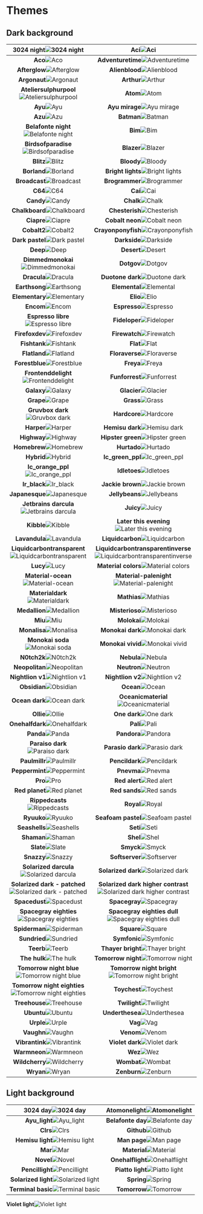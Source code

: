 # Themes

## Dark background

**3024 night**![3024 night](images/3024-Night.png) | **Aci**![Aci](images/Aci.png)
:---------------------------------------------:|:----------------------------------------------:
**Aco**![Aco](images/Aco.png) | **Adventuretime**![Adventuretime](images/AdventureTime.png) 
**Afterglow**![Afterglow](images/Afterglow.png) | **Alienblood**![Alienblood](images/AlienBlood.png) 
**Argonaut**![Argonaut](images/Argonaut.png) | **Arthur**![Arthur](images/Arthur.png) 
**Ateliersulphurpool**![Ateliersulphurpool](images/AtelierSulphurpool.png) | **Atom**![Atom](images/Atom.png) 
**Ayu**![Ayu](images/ayu.png) | **Ayu mirage**![Ayu mirage](images/Ayu-mirage.png) 
**Azu**![Azu](images/Azu.png) | **Batman**![Batman](images/Batman.png) 
**Belafonte night**![Belafonte night](images/Belafonte-Night.png) | **Bim**![Bim](images/Bim.png) 
**Birdsofparadise**![Birdsofparadise](images/BirdsOfParadise.png) | **Blazer**![Blazer](images/Blazer.png) 
**Blitz**![Blitz](images/Blitz.png) | **Bloody**![Bloody](images/Bloody.png) 
**Borland**![Borland](images/Borland.png) | **Bright lights**![Bright lights](images/Bright-Lights.png) 
**Broadcast**![Broadcast](images/Broadcast.png) | **Brogrammer**![Brogrammer](images/Brogrammer.png) 
**C64**![C64](images/C64.png) | **Cai**![Cai](images/Cai.png) 
**Candy**![Candy](images/Candy.png) | **Chalk**![Chalk](images/Chalk.png) 
**Chalkboard**![Chalkboard](images/Chalkboard.png) | **Chesterish**![Chesterish](images/Chesterish.png) 
**Ciapre**![Ciapre](images/Ciapre.png) | **Cobalt neon**![Cobalt neon](images/Cobalt-Neon.png) 
**Cobalt2**![Cobalt2](images/Cobalt2.png) | **Crayonponyfish**![Crayonponyfish](images/CrayonPonyFish.png) 
**Dark pastel**![Dark pastel](images/Dark-Pastel.png) | **Darkside**![Darkside](images/Darkside.png) 
**Deep**![Deep](images/deep.png) | **Desert**![Desert](images/Desert.png) 
**Dimmedmonokai**![Dimmedmonokai](images/DimmedMonokai.png) | **Dotgov**![Dotgov](images/DotGov.png) 
**Dracula**![Dracula](images/Dracula.png) | **Duotone dark**![Duotone dark](images/Duotone-Dark.png) 
**Earthsong**![Earthsong](images/Earthsong.png) | **Elemental**![Elemental](images/Elemental.png) 
**Elementary**![Elementary](images/Elementary.png) | **Elio**![Elio](images/Elio.png) 
**Encom**![Encom](images/ENCOM.png) | **Espresso**![Espresso](images/Espresso.png) 
**Espresso libre**![Espresso libre](images/Espresso-Libre.png) | **Fideloper**![Fideloper](images/Fideloper.png) 
**Firefoxdev**![Firefoxdev](images/FirefoxDev.png) | **Firewatch**![Firewatch](images/Firewatch.png) 
**Fishtank**![Fishtank](images/FishTank.png) | **Flat**![Flat](images/Flat.png) 
**Flatland**![Flatland](images/Flatland.png) | **Floraverse**![Floraverse](images/Floraverse.png) 
**Forestblue**![Forestblue](images/ForestBlue.png) | **Freya**![Freya](images/Freya.png) 
**Frontenddelight**![Frontenddelight](images/FrontEndDelight.png) | **Funforrest**![Funforrest](images/FunForrest.png) 
**Galaxy**![Galaxy](images/Galaxy.png) | **Glacier**![Glacier](images/Glacier.png) 
**Grape**![Grape](images/Grape.png) | **Grass**![Grass](images/Grass.png) 
**Gruvbox dark**![Gruvbox dark](images/Gruvbox-Dark.png) | **Hardcore**![Hardcore](images/Hardcore.png) 
**Harper**![Harper](images/Harper.png) | **Hemisu dark**![Hemisu dark](images/Hemisu-dark.png) 
**Highway**![Highway](images/Highway.png) | **Hipster green**![Hipster green](images/Hipster-Green.png) 
**Homebrew**![Homebrew](images/Homebrew.png) | **Hurtado**![Hurtado](images/Hurtado.png) 
**Hybrid**![Hybrid](images/Hybrid.png) | **Ic_green_ppl**![Ic_green_ppl](images/IC_Green_PPL.png) 
**Ic_orange_ppl**![Ic_orange_ppl](images/IC_Orange_PPL.png) | **Idletoes**![Idletoes](images/idleToes.png) 
**Ir_black**![Ir_black](images/IR_Black.png) | **Jackie brown**![Jackie brown](images/Jackie-Brown.png) 
**Japanesque**![Japanesque](images/Japanesque.png) | **Jellybeans**![Jellybeans](images/Jellybeans.png) 
**Jetbrains darcula**![Jetbrains darcula](images/JetBrains-Darcula.png) | **Juicy**![Juicy](images/Juicy.png) 
**Kibble**![Kibble](images/Kibble.png) | **Later this evening**![Later this evening](images/Later-This-Evening.png) 
**Lavandula**![Lavandula](images/Lavandula.png) | **Liquidcarbon**![Liquidcarbon](images/LiquidCarbon.png) 
**Liquidcarbontransparent**![Liquidcarbontransparent](images/LiquidCarbonTransparent.png) | **Liquidcarbontransparentinverse**![Liquidcarbontransparentinverse](images/LiquidCarbonTransparentInverse.png) 
**Lucy**![Lucy](images/Lucy.png) | **Material colors**![Material colors](images/Material-colors.png) 
**Material-ocean**![Material-ocean](images/Material-Ocean.png) | **Material-palenight**![Material-palenight](images/Material-Palenight.png) 
**Materialdark**![Materialdark](images/MaterialDark.png) | **Mathias**![Mathias](images/Mathias.png) 
**Medallion**![Medallion](images/Medallion.png) | **Misterioso**![Misterioso](images/Misterioso.png) 
**Miu**![Miu](images/Miu.png) | **Molokai**![Molokai](images/Molokai.png) 
**Monalisa**![Monalisa](images/MonaLisa.png) | **Monokai dark**![Monokai dark](images/Monokai-dark.png) 
**Monokai soda**![Monokai soda](images/Monokai-Soda.png) | **Monokai vivid**![Monokai vivid](images/Monokai-Vivid.png) 
**N0tch2k**![N0tch2k](images/N0tch2k.png) | **Nebula**![Nebula](images/Nebula.png) 
**Neopolitan**![Neopolitan](images/Neopolitan.png) | **Neutron**![Neutron](images/Neutron.png) 
**Nightlion v1**![Nightlion v1](images/NightLion-v1.png) | **Nightlion v2**![Nightlion v2](images/NightLion-v2.png) 
**Obsidian**![Obsidian](images/Obsidian.png) | **Ocean**![Ocean](images/Ocean.png) 
**Ocean dark**![Ocean dark](images/Ocean-dark.png) | **Oceanicmaterial**![Oceanicmaterial](images/OceanicMaterial.png) 
**Ollie**![Ollie](images/Ollie.png) | **One dark**![One dark](images/One-dark.png) 
**Onehalfdark**![Onehalfdark](images/OneHalfDark.png) | **Pali**![Pali](images/Pali.png) 
**Panda**![Panda](images/Panda.png) | **Pandora**![Pandora](images/Pandora.png) 
**Paraiso dark**![Paraiso dark](images/Paraiso-Dark.png) | **Parasio dark**![Parasio dark](images/Parasio-Dark.png) 
**Paulmillr**![Paulmillr](images/PaulMillr.png) | **Pencildark**![Pencildark](images/PencilDark.png) 
**Peppermint**![Peppermint](images/Peppermint.png) | **Pnevma**![Pnevma](images/Pnevma.png) 
**Pro**![Pro](images/Pro.png) | **Red alert**![Red alert](images/Red-Alert.png) 
**Red planet**![Red planet](images/Red-Planet.png) | **Red sands**![Red sands](images/Red-Sands.png) 
**Rippedcasts**![Rippedcasts](images/Rippedcasts.png) | **Royal**![Royal](images/Royal.png) 
**Ryuuko**![Ryuuko](images/Ryuuko.png) | **Seafoam pastel**![Seafoam pastel](images/Seafoam-Pastel.png) 
**Seashells**![Seashells](images/SeaShells.png) | **Seti**![Seti](images/Seti.png) 
**Shaman**![Shaman](images/Shaman.png) | **Shel**![Shel](images/Shel.png) 
**Slate**![Slate](images/Slate.png) | **Smyck**![Smyck](images/Smyck.png) 
**Snazzy**![Snazzy](images/Snazzy.png) | **Softserver**![Softserver](images/SoftServer.png) 
**Solarized darcula**![Solarized darcula](images/Solarized-Darcula.png) | **Solarized dark**![Solarized dark](images/Solarized-Dark.png) 
**Solarized dark - patched**![Solarized dark - patched](images/Solarized-Dark---Patched.png) | **Solarized dark higher contrast**![Solarized dark higher contrast](images/Solarized-Dark-Higher-Contrast.png) 
**Spacedust**![Spacedust](images/Spacedust.png) | **Spacegray**![Spacegray](images/SpaceGray.png) 
**Spacegray eighties**![Spacegray eighties](images/SpaceGray-Eighties.png) | **Spacegray eighties dull**![Spacegray eighties dull](images/SpaceGray-Eighties-Dull.png) 
**Spiderman**![Spiderman](images/Spiderman.png) | **Square**![Square](images/Square.png) 
**Sundried**![Sundried](images/Sundried.png) | **Symfonic**![Symfonic](images/Symfonic.png) 
**Teerb**![Teerb](images/Teerb.png) | **Thayer bright**![Thayer bright](images/Thayer-Bright.png) 
**The hulk**![The hulk](images/The-Hulk.png) | **Tomorrow night**![Tomorrow night](images/Tomorrow-Night.png) 
**Tomorrow night blue**![Tomorrow night blue](images/Tomorrow-Night-Blue.png) | **Tomorrow night bright**![Tomorrow night bright](images/Tomorrow-Night-Bright.png) 
**Tomorrow night eighties**![Tomorrow night eighties](images/Tomorrow-Night-Eighties.png) | **Toychest**![Toychest](images/ToyChest.png) 
**Treehouse**![Treehouse](images/Treehouse.png) | **Twilight**![Twilight](images/Twilight.png) 
**Ubuntu**![Ubuntu](images/Ubuntu.png) | **Underthesea**![Underthesea](images/UnderTheSea.png) 
**Urple**![Urple](images/Urple.png) | **Vag**![Vag](images/Vag.png) 
**Vaughn**![Vaughn](images/Vaughn.png) | **Venom**![Venom](images/Venom.png) 
**Vibrantink**![Vibrantink](images/VibrantInk.png) | **Violet dark**![Violet dark](images/Violet-Dark.png) 
**Warmneon**![Warmneon](images/WarmNeon.png) | **Wez**![Wez](images/Wez.png) 
**Wildcherry**![Wildcherry](images/WildCherry.png) | **Wombat**![Wombat](images/Wombat.png) 
**Wryan**![Wryan](images/Wryan.png) | **Zenburn**![Zenburn](images/Zenburn.png) 

## Light background

**3024 day**![3024 day](images/3024-Day.png) | **Atomonelight**![Atomonelight](images/AtomOneLight.png)
:---------------------------------------------:|:----------------------------------------------:
**Ayu_light**![Ayu_light](images/ayu_light.png) | **Belafonte day**![Belafonte day](images/Belafonte-Day.png)
**Clrs**![Clrs](images/CLRS.png) | **Github**![Github](images/Github.png)
**Hemisu light**![Hemisu light](images/Hemisu-light.png) | **Man page**![Man page](images/Man-Page.png)
**Mar**![Mar](images/Mar.png) | **Material**![Material](images/Material.png)
**Novel**![Novel](images/Novel.png) | **Onehalflight**![Onehalflight](images/OneHalfLight.png)
**Pencillight**![Pencillight](images/PencilLight.png) | **Piatto light**![Piatto light](images/Piatto-Light.png)
**Solarized light**![Solarized light](images/Solarized-Light.png) | **Spring**![Spring](images/Spring.png)
**Terminal basic**![Terminal basic](images/Terminal-Basic.png) | **Tomorrow**![Tomorrow](images/Tomorrow.png)
**Violet light**![Violet light](images/Violet-Light.png)
